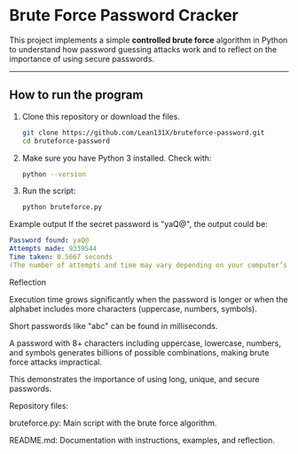 # Brute Force Password Cracker

This project implements a simple **controlled brute force** algorithm in Python to understand how password guessing attacks work and to reflect on the importance of using secure passwords.

---

## How to run the program

1. Clone this repository or download the files.
   ```bash
   git clone https://github.com/Lean131X/bruteforce-password.git
   cd bruteforce-password
2. Make sure you have Python 3 installed.
   Check with:
   ```bash
   python --version
3. Run the script:
   ```bash
   python bruteforce.py
Example output
   If the secret password is "yaQ@", the output could be:
   ```yaml
   Password found: yaQ@
   Attempts made: 9339544
   Time taken: 0.5667 seconds
   (The number of attempts and time may vary depending on your computer’s speed.)
```
Reflection

Execution time grows significantly when the password is longer or when the alphabet includes more characters (uppercase, numbers, symbols).

Short passwords like "abc" can be found in milliseconds.

A password with 8+ characters including uppercase, lowercase, numbers, and symbols generates billions of possible combinations, making brute force attacks impractical.

This demonstrates the importance of using long, unique, and secure passwords.


Repository files:

bruteforce.py: Main script with the brute force algorithm.

README.md: Documentation with instructions, examples, and reflection.

